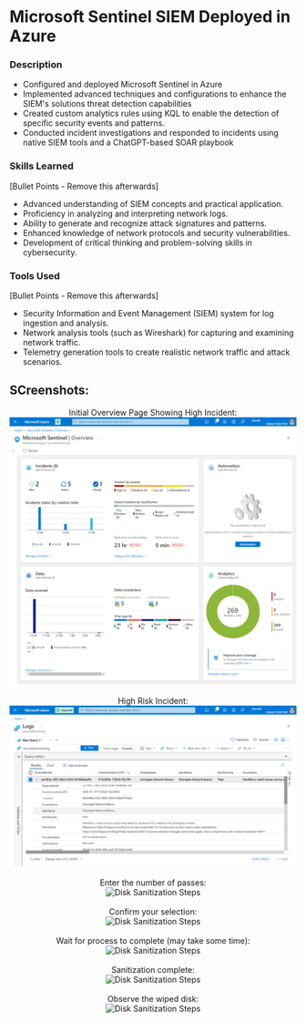 <h1>Microsoft Sentinel SIEM Deployed in Azure</h1>

### Description
- Configured and deployed Microsoft Sentinel in Azure 
- Implemented advanced techniques and configurations to enhance the SIEM's solutions threat detection capabilities
- Created custom analytics rules using KQL to enable the detection of specific security events and patterns.
- Conducted incident investigations and responded to incidents using native SIEM tools and a ChatGPT-based SOAR playbook

### Skills Learned
[Bullet Points - Remove this afterwards]

- Advanced understanding of SIEM concepts and practical application.
- Proficiency in analyzing and interpreting network logs.
- Ability to generate and recognize attack signatures and patterns.
- Enhanced knowledge of network protocols and security vulnerabilities.
- Development of critical thinking and problem-solving skills in cybersecurity.

### Tools Used
[Bullet Points - Remove this afterwards]

- Security Information and Event Management (SIEM) system for log ingestion and analysis.
- Network analysis tools (such as Wireshark) for capturing and examining network traffic.
- Telemetry generation tools to create realistic network traffic and attack scenarios.

<h2>SCreenshots:</h2>

<p align="center">
Initial Overview Page Showing High Incident: <br/>
<img src="https://github.com/bryanotoole/Project-Pictures/blob/main/Sentinel%20Screenshot%202%20-%20High%20Incident.png"/>
<br />
<br />
High Risk Incident:  <br/>
<img src="https://github.com/bryanotoole/Project-Pictures/blob/main/Sentinel%20High%20Incident%20Log.png"/>
<br />
<br />
Enter the number of passes: <br/>
<img src="https://i.imgur.com/nCIbXbg.png" height="80%" width="80%" alt="Disk Sanitization Steps"/>
<br />
<br />
Confirm your selection:  <br/>
<img src="https://i.imgur.com/cdFHBiU.png" height="80%" width="80%" alt="Disk Sanitization Steps"/>
<br />
<br />
Wait for process to complete (may take some time):  <br/>
<img src="https://i.imgur.com/JL945Ga.png" height="80%" width="80%" alt="Disk Sanitization Steps"/>
<br />
<br />
Sanitization complete:  <br/>
<img src="https://i.imgur.com/K71yaM2.png" height="80%" width="80%" alt="Disk Sanitization Steps"/>
<br />
<br />
Observe the wiped disk:  <br/>
<img src="https://i.imgur.com/AeZkvFQ.png" height="80%" width="80%" alt="Disk Sanitization Steps"/>
</p>

<!--
 ```diff
- text in red
+ text in green
! text in orange
# text in gray
@@ text in purple (and bold)@@
```
--!>
